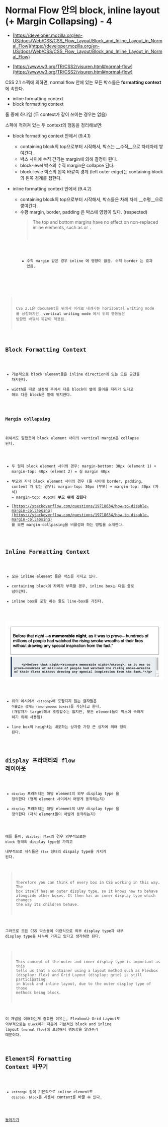 # Normal Flow 안의 block, inline layout (+ Margin Collapsing) - 4

- [https://developer.mozilla.org/en-US/docs/Web/CSS/CSS_Flow_Layout/Block_and_Inline_Layout_in_Normal_Flow](https://developer.mozilla.org/en-US/docs/Web/CSS/CSS_Flow_Layout/Block_and_Inline_Layout_in_Normal_Flow)

- [https://www.w3.org/TR/CSS2/visuren.html#normal-flow](https://www.w3.org/TR/CSS2/visuren.html#normal-flow)

CSS 2.1 스펙에 의하면, normal flow 안에 있는 모든 박스들은 __formatting context__ 에 속한다.

- inline formatting context
- block formatting context

 둘 중에 하나임 (두 context가 같이 쓰이는 경우는 없음)

스펙에 적혀져 있는 두 context의 행동을 정리해보면:

- block formatting context 안에서 (9.4.1)

  - containing block의 top으로부터 시작해서, 박스는 __수직__으로 차례차례 쌓여간다.
  - 박스 사이에 수직 간격는 margin에 의해 결정이 된다.
  - block-level 박스의 수직 margin은 collapse 된다.
  - block-levle 박스의 왼쪽 바깥쪽 경계 (left outer edge)는 containing block의 왼쪽 경계를 접한다.

- inline formatting context 안에서 (9.4.2)

  - containing block의 top으로부터 시작해서, 박스들은 차례 차례 __수평__으로 쌓여간다.
  - 수평 margin, border, padding 은 박스에 영향이 있다. (respected)
    > The top and bottom margins have no effect on non-replaced inline elements, such as <span> or <code>.
    - 수직 margin 같은 경우 inline 에 영향이 없음. 수직 border 는 효과 있음.

> CSS 2.1은 document를 위에서 아래로 내려가는 horizontal writing mode 를 상정하지만, __vertical writing mode__ 에서 위의 행동들은 방향만 바꿔서 똑같이 적용됨.

## Block Formatting Context

- 기본적으로 block element들은 inline direction에 있는 모든 공간을 차지한다.
- width를 따로 설정해 주어서 다음 block이 옆에 들어올 자리가 있다고 해도 다음 block은 밑에 위치한다.

### Margin collapsing

위해서도 말했듯이 block element 사이의 vertical margin은 collapse 된다.

- 두 형제 block element 사이의 경우: margin-bottom: 30px (element 1) + margin-top: 40px (elemnt 2) = 실 margin 40px
- 부모와 자식 block element 사이의 경우 (둘 사이에 border, padding, content 가 없는 경우): margin-top: 30px (부모) + margin-top: 40px (자식) = margin-top: 40px이 __부모 위에 잡힌다__
- [https://stackoverflow.com/questions/19718634/how-to-disable-margin-collapsing](https://stackoverflow.com/questions/19718634/how-to-disable-margin-collapsing) 를 보면 margin-collpasing을 비활성화 하는 방법을 소개한다.

## Inline Formatting Context

- 모든 inline element 들은 박스를 가지고 있다.
- containing block에 자리가 부족할 경우, inline box는 다음 줄로 넘어간다.
- inline box를 포함 하는 줄도 line-box를 가진다.

![inline-example.png](./inline-example.png)

- 위의 예시에서 `<strong>`에 포함되지 않는 글자들은  `이름없는 상자들 (anonymoous boxes)`를 가진다고 한다. (개발자가 target해서 조정할수는 없지만, 모든 element들이 박스에 속하게 하기 위해 사용됨)
- line box의 height는 내포하는 상자중 가장 큰 상자에 의해 정의 된다.

## display 프라퍼티와 flow 레이아웃

- `display` 프라퍼티는 해당 element의 외부 display type 을 정의한다 (형제 element 사이에서 어떻게 동작하는지)
- `display` 프라퍼티는 해당 element의 내부 display type 을 정의한다 (자식 element들이 어떻게 동작하는지)

예를 들어, `display: flex`의 경우 외부적으로는 `block` 형태의 display type을 가지고  
내부적으로 자식들은 `flex` 형태의 dispaly type을 가지게 된다.

> Therefore you can think of every box in CSS working in this way. The box itself has an outer display type, so it knows how to behave alongside other boxes. It then has an inner display type which changes the way its children behave.

그러므로 모든 CSS 박스들이 이런식으로 외부 display type과 내부 display type을 나누어 가지고 있다고 생각하면 된다.

> This concept of the outer and inner display type is important as this tells us that a container using a layout method such as Flexbox (display: flex) and Grid Layout (display: grid) is still participating in block and inline layout, due to the outer display type of those methods being block.

이 개념을 이해하는게 중요한 이유는, Flexbox나 Grid Layout도 외부적으로는 `block`이기 때문에 기본적인 block and inline layout (`normal flow`)에 포함해서 행동함을 알려주기 때문이다.

## Element의 Formatting Context 바꾸기

- `<strong>` 같이 기본적으로 inline element도 `display: block`을 사용해 context를 바꿀 수 있다.

[돌아가기](/README.md)
